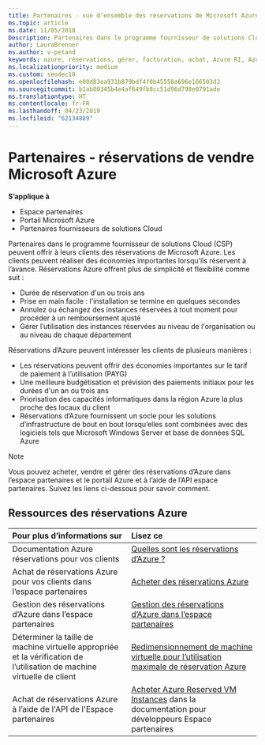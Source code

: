 ```yaml
---
title: Partenaires - vue d’ensemble des réservations de Microsoft Azure | Partenaires
ms.topic: article
ms.date: 11/05/2018
Description: Partenaires dans le programme fournisseur de solutions Cloud (CSP) peuvent offrir à leurs clients des réservations de Microsoft Azure.
author: LauraBrenner
ms.author: v-petand
keywords: azure, réservations, gérer, facturation, achat, Azure RI, Azure Reserved Instances
ms.localizationpriority: medium
ms.custom: seodec18
ms.openlocfilehash: e08d83ea931b879bdf4f0b45558a696e166503d3
ms.sourcegitcommit: b1ab80345b4e4af649fb8cc51d96d798e0791ade
ms.translationtype: HT
ms.contentlocale: fr-FR
ms.lasthandoff: 04/23/2019
ms.locfileid: "62134889"
---
```

# <a name="partner-center---sell-microsoft-azure-reservations"></a>Partenaires - réservations de vendre Microsoft Azure

<!--Maggie, 12/7/18 - Added "Partner Center" to metadata title and H1 title as per Catherine Watson in bug #19868631-->

**S’applique à**

- Espace partenaires
- Portail Microsoft Azure
- Partenaires fournisseurs de solutions Cloud

Partenaires dans le programme fournisseur de solutions Cloud (CSP) peuvent offrir à leurs clients des réservations de Microsoft Azure. Les clients peuvent réaliser des économies importantes lorsqu’ils réservent à l’avance. Réservations Azure offrent plus de simplicité et flexibilité comme suit :

- Durée de réservation d'un ou trois ans
- Prise en main facile : l'installation se termine en quelques secondes
- Annulez ou échangez des instances réservées à tout moment pour procéder à un remboursement ajusté
- Gérer l’utilisation des instances réservées au niveau de l'organisation ou au niveau de chaque département 

Réservations d’Azure peuvent intéresser les clients de plusieurs manières :

- Les réservations peuvent offrir des économies importantes sur le tarif de paiement à l’utilisation (PAYG)
- Une meilleure budgétisation et prévision des paiements initiaux pour les durées d'un an ou trois ans
- Priorisation des capacités informatiques dans la région Azure la plus proche des locaux du client
- Réservations d’Azure fournissent un socle pour les solutions d’infrastructure de bout en bout lorsqu’elles sont combinées avec des logiciels tels que Microsoft Windows Server et base de données SQL Azure

>[!NOTE]
> Vous pouvez acheter, vendre et gérer des réservations d’Azure dans l’espace partenaires et le portail Azure et à l’aide de l’API espace partenaires. Suivez les liens ci-dessous pour savoir comment.

## <a name="azure-reservations-resources"></a>Ressources des réservations Azure

|**Pour plus d’informations sur**   |**Lisez ce**    |
|:-----------------------------|:-----------------|
| Documentation Azure réservations pour vos clients | [Quelles sont les réservations d’Azure ?](https://docs.microsoft.com/azure/billing/billing-save-compute-costs-reservations)
|Achat de réservations Azure pour vos clients dans l’espace partenaires   |[Acheter des réservations Azure](azure-reservations-buying.md)
|Gestion des réservations d’Azure dans l’espace partenaires | [Gestion des réservations d’Azure dans l’espace partenaires](azure-reservations-manage.md)
|Déterminer la taille de machine virtuelle appropriée et la vérification de l’utilisation de machine virtuelle de client   |[Redimensionnement de machine virtuelle pour l’utilisation maximale de réservation Azure](azure-usage.md)   |
|Achat de réservations Azure à l’aide de l'API de l'Espace partenaires | [Acheter Azure Reserved VM Instances](https://docs.microsoft.com/partner-center/develop/purchase-azure-reservations) dans la documentation pour développeurs Espace partenaires